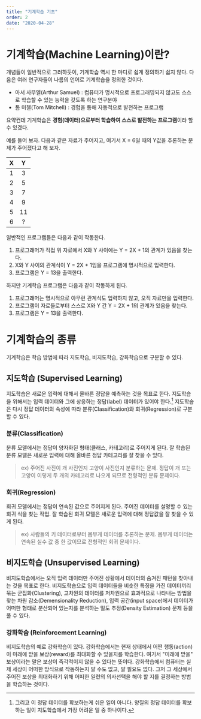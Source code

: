 ```yaml
---
title: "기계학습 기초"
order: 2
date: "2020-04-28"
---
```


# 기계학습(Machine Learning)이란?

개념들이 일반적으로 그러하듯이, 기계학습 역시 한 마디로 쉽게 정의하기 쉽지 않다. 다음은 여러 연구자들이 나름의 언어로 기계학습을 정의한 것이다.

- 아서 사무엘(Arthur Samuel) : 컴퓨터가 명시적으로 프로그래밍되지 않고도 스스로 학습할 수 있는 능력을 갖도록 하는 연구분야
- 톰 미첼(Tom Mitchell) : 경험을 통해 자동적으로 발전하는 프로그램

요약컨데 기계학습은 **경험(데이터)으로부터 학습하여 스스로 발전하는 프로그램**이라 할 수 있겠다.

예를 들어 보자. 다음과 같은 자료가 주어지고, 여기서 X = 6일 때의 Y값을 추론하는 문제가 주어졌다고 해 보자.

|   X   |   Y   |
| :---: | :---: |
|   1   |   3   |
|   2   |   5   |
|   3   |   7   |
|   4   |   9   |
|   5   |  11   |
|   6   |   ?   |

일반적인 프로그램들은 다음과 같이 작동한다.

1. 프로그래머가 직접 위 자료에서 X와 Y 사이에는 Y = 2X + 1의 관계가 있음을 찾는다.
2. X와 Y 사이의 관계식이 Y = 2X + 1임을 프로그램에 명시적으로 입력한다.
3. 프로그램은 Y = 13을 출력한다.

하지만 기계학습 프로그램은 다음과 같이 작동하게 된다.

1. 프로그래머는 명시적으로 아무런 관계식도 입력하지 않고, 오직 자료만을 입력한다.
2. 프로그램이 자료들로부터 스스로 X와 Y 간 Y = 2X + 1의 관계가 있음을 찾는다.
3. 프로그램은 Y = 13을 출력한다.

# 기계학습의 종류
기계학습은 학습 방법에 따라 지도학습, 비지도학습, 강화학습으로 구분할 수 있다.

## 지도학습 (Supervised Learning)
지도학습은 새로운 입력에 대해서 올바른 정답을 예측하는 것을 목표로 한다. 지도학습을 위해서는 입력 데이터와 그에 상응하는 정답(label) 데이터가 있어야 한다.[^1] 지도학습은 다시 정답 데이터의 속성에 따라 분류(Classification)와 회귀(Regression)로 구분할 수 있다.

[^1]: 그리고 이 정답 데이터를 확보하는게 쉬운 일이 아니다. 양질의 정답 데이터를 확보하는 일이 지도학습에서 가장 어려운 일 중 하나이다.

### 분류(Classification)
분류 모델에서는 정답이 양자화된 형태(클래스, 카테고리)로 주어지게 된다. 잘 학습된 분류 모델은 새로운 입력에 대해 올바른 정답 카테고리를 잘 찾을 수 있다.

> ex) 주어진 사진이 개 사진인지 고양이 사진인지 분류하는 문제. 정답이 개 또는 고양이 이렇게 두 개의 카테고리로 나오게 되므로 전형적인 분류 문제이다.

### 회귀(Regression)
회귀 모델에서는 정답이 연속된 값으로 주어지게 된다. 주어진 데이터를 설명할 수 있는 회귀 식을 찾는 작업.  잘 학습된 회귀 모델은 새로운 입력에 대해 정답값을 잘 찾을 수 있게 된다.

> ex) 사람들의 키 데이터로부터 몸무게 데이터를 추론하는 문제. 몸무게 데이터는 연속된 실수 값 중 한 값이므로 전형적인 회귀 문제이다.

## 비지도학습 (Unsupervised Learning)
비지도학습에서는 오직 입력 데이터만 주어진 상황에서 데이터의 숨겨진 패턴을 찾아내는 것을 목표로 한다. 비지도학습으로 입력 데이터들을 비슷한 특징을 가진 데이터끼리 묶는 군집화(Clustering), 고차원의 데이터를 저차원으로 효과적으로 나타내는 방법을 찾는 차원 감소(Demensionality Reduction), 입력 공간(input space)에서 데이터가 어떠한 형태로 분산되어 있는지를 분석하는 밀도 추정(Density Estimation) 문제 등을 풀 수 있다.

### 강화학습 (Reinforcement Learning)
비지도학습의 예로 강화학습이 있다. 강화학습에서는 현재 상태에서 어떤 행동(action)이 미래에 받을 보상(reward)를 최대화할 수 있을지를 학습한다. 여기서 "미래에 받을" 보상이라는 말은 보상이 즉각적이지 않을 수 있다는 뜻이다. 강화학습에서 컴퓨터는 실제 세상이 어떠한 방식으로 작동하는지 알 수도 없고, 알 필요도 없다. 그저 그 세상에서 주어진 보상을 최대화하기 위해 어떠한 일련의 의사선택을 해야 할 지를 결정하는 방법을 학습하는 것이다.
